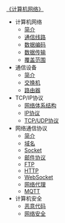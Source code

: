 [《计算机网络》](index.md)

- 计算机网络
  - [简介](计算机网络/简介.md)
  - [通信线路](计算机网络/通信线路.md)
  - [数据编码](计算机网络/数据编码.md)
  - [数据传输](计算机网络/数据传输.md)
  - [覆盖范围](计算机网络/覆盖范围.md)
- 通信设备
  - [简介](通信设备/简介.md)
  - [交换机](通信设备/交换机.md)
  - [路由器](通信设备/路由器.md)
- TCP/IP协议
  - [网络体系结构](TCP-IP协议/网络体系结构.md)
  - [IP协议](TCP-IP协议/IP协议.md)
  - [TCP/UDP协议](TCP-IP协议/TCP-UDP协议.md)
- 网络通信协议
  - [简介](网络通信协议/简介.md)
  - [域名](网络通信协议/域名.md)
  - [Socket](网络通信协议/Socket.md)
  - [邮件协议](网络通信协议/邮件协议.md)
  - [FTP](网络通信协议/FTP.md)
  - [HTTP](网络通信协议/HTTP.md)
  - [WebSocket](网络通信协议/WebSocket.md)
  - [网络代理](网络通信协议/网络代理.md)
  - [MQTT](网络通信协议/MQTT.md)
- 计算机安全
  - [恶意代码](计算机安全/恶意代码.md)
  - [网络安全](计算机安全/网络安全.md)
